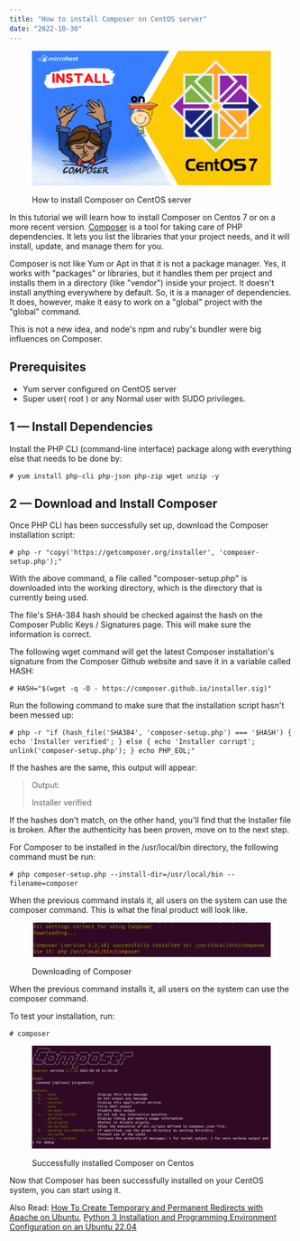 ```yaml
---
title: "How to install Composer on CentOS server"
date: "2022-10-30"
---
```


<figure>

![How to install Composer on CentOS](images/How-to-install-Composer-on-CentOS-1024x576.png)

<figcaption>

How to install Composer on CentOS server

</figcaption>

</figure>

In this tutorial we will learn how to install Composer on Centos 7 or on a more recent version. [Composer](http://getcomposer.org/) is a tool for taking care of PHP dependencies. It lets you list the libraries that your project needs, and it will install, update, and manage them for you.

Composer is not like Yum or Apt in that it is not a package manager. Yes, it works with "packages" or libraries, but it handles them per project and installs them in a directory (like "vendor") inside your project. It doesn't install anything everywhere by default. So, it is a manager of dependencies. It does, however, make it easy to work on a "global" project with the "global" command.

This is not a new idea, and node's npm and ruby's bundler were big influences on Composer.

## Prerequisites

- Yum server configured on CentOS server
- Super user( root ) or any Normal user with SUDO privileges.

## 1 — Install Dependencies

Install the PHP CLI (command-line interface) package along with everything else that needs to be done by:

```
# yum install php-cli php-json php-zip wget unzip -y 
```

## 2 — Download and Install Composer

Once PHP CLI has been successfully set up, download the Composer installation script:

```
# php -r "copy('https://getcomposer.org/installer', 'composer-setup.php');"
```

With the above command, a file called "composer-setup.php" is downloaded into the working directory, which is the directory that is currently being used.

The file's SHA-384 hash should be checked against the hash on the Composer Public Keys / Signatures page. This will make sure the information is correct.

The following wget command will get the latest Composer installation's signature from the Composer Github website and save it in a variable called HASH:

```
# HASH="$(wget -q -O - https://composer.github.io/installer.sig)"
```

Run the following command to make sure that the installation script hasn't been messed up:

```
# php -r "if (hash_file('SHA384', 'composer-setup.php') === '$HASH') { echo 'Installer verified'; } else { echo 'Installer corrupt'; unlink('composer-setup.php'); } echo PHP_EOL;"
```

If the hashes are the same, this output will appear:

> Output:
> 
> Installer verified

If the hashes don't match, on the other hand, you'll find that the Installer file is broken. After the authenticity has been proven, move on to the next step.

For Composer to be installed in the /usr/local/bin directory, the following command must be run:

```
# php composer-setup.php --install-dir=/usr/local/bin --filename=composer
```

When the previous command instals it, all users on the system can use the composer command. This is what the final product will look like.

<figure>

![Downloading of Composer](images/image-455.png)

<figcaption>

Downloading of Composer

</figcaption>

</figure>

When the previous command installs it, all users on the system can use the composer command.

To test your installation, run:

```
# composer 
```

<figure>

![Successfully installed Composer on Centos](images/image-456-1024x440.png)

<figcaption>

Successfully installed Composer on Centos

</figcaption>

</figure>

Now that Composer has been successfully installed on your CentOS system, you can start using it.

Also Read: [How To Create Temporary and Permanent Redirects with Apache on Ubuntu](https://utho.com/docs/tutorial/how-to-create-temporary-and-permanent-redirects-with-apache/), [Python 3 Installation and Programming Environment Configuration on an Ubuntu 22.04](https://utho.com/docs/tutorial/python-3-installation-and-programming-environment-configuration-on-an-ubuntu-22-04/)
